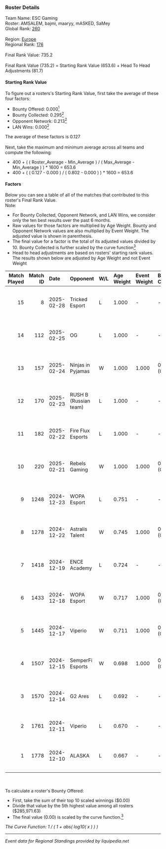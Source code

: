 ### Roster Details<br />
Team Name: ESC Gaming<br />
Roster: AMSALEM, bajmi, maaryy, mASKED, SaMey<br />
Global Rank: [260](../../standings_global_2025_02_28.md)<br />
<br />
Region: [Europe]( ../../standings_europe_2025_02_28.md)<br />
Regional Rank: [176]( ../../standings_europe_2025_02_28.md)<br />
<br />
Final Rank Value:  735.2<br />
<br />
Final Rank Value (735.2) = Starting Rank Value (653.6) + Head To Head Adjustments (81.7)<br />

#### Starting Rank Value<br />
To figure out a rosters's Starting Rank Value, first take the average of these four factors:<br />
- Bounty Offered: 0.000[<sup>1</sup>](#table2)
- Bounty Collected: 0.295[<sup>2</sup>](#table1)
- Opponent Network: 0.213[<sup>2</sup>](#table1)
- LAN Wins: 0.000[<sup>2</sup>](#table1)

The average of these factors is 0.127<br />
<br />
Next, take the maximum and minimum average across all teams and compute the following:<br />
- 400 + ( ( Roster_Average - Min_Average ) / ( Max_Average - Min_Average ) ) * 1600 = 653.6
- 400 + ( ( 0.127 - 0.000 ) / ( 0.802 - 0.000 ) ) * 1600 = 653.6


#### Factors<br />
Below you can see a table of all of the matches that contributed to this roster's Final Rank Value.<br />
Note:<br />

- For Bounty Collected, Opponent Network, and LAN Wins, we consider only the ten best results over the past 6 months.
- Raw values for those factors are multiplied by Age Weight. Bounty and Opponent Network values are also multiplied by Event Weight. The adjusted value is shown in parenthesis.
- The final value for a factor is the total of its adjusted values divided by 10. Bounty Collected is further scaled by the curve function[<sup>3</sup>](#curveFunction)
- Head to head adjustments are based on rosters' starting rank values. The results shown below are adjusted by Age Weight and not Event Weight
<span id="table1"></span><br />


| Match Played | Match ID | Date       | Opponent              | W/L | Age Weight | Event Weight | Bounty Collected | Opponent Network | LAN Wins  | H2H Adj. | Roster                                   |
| -: | -: | :- | :- | :- | :- | :- | :- | :- | :- | -: | :- |
|           15 |        8 | 2025-02-28 | Tricked Esport        | L   | 1.000      | -            | -                | -                | -         |    -4.16 | AMSALEM, bajmi, maaryy, mASKED, SaMey    |
|           14 |      112 | 2025-02-25 | OG                    | L   | 1.000      | -            | -                | -                | -         |    -2.29 | AMSALEM, bajmi, maaryy, mASKED, SaMey    |
|           13 |      157 | 2025-02-24 | Ninjas in Pyjamas     | W   | 1.000      | 1.000        | 0.000 (0.000)    | 0.198 (0.198)    | 0 (0.000) |    19.40 | AMSALEM, bajmi, maaryy, mASKED, SaMey    |
|           12 |      170 | 2025-02-23 | RUSH B (Russian team) | L   | 1.000      | -            | -                | -                | -         |    -2.00 | AMSALEM, bajmi, maaryy, mASKED, SaMey    |
|           11 |      182 | 2025-02-22 | Fire Flux Esports     | L   | 1.000      | -            | -                | -                | -         |    -2.47 | AMSALEM, bajmi, maaryy, mASKED, SaMey    |
|           10 |      220 | 2025-02-21 | Rebels Gaming         | W   | 1.000      | 1.000        | 0.011 (0.011)    | 0.273 (0.273)    | 0 (0.000) |    23.67 | AMSALEM, bajmi, maaryy, mASKED, SaMey    |
|            9 |     1248 | 2024-12-23 | WOPA Esport           | L   | 0.751      | -            | -                | -                | -         |    -3.33 | AMSALEM, maaryy, mASKED, shushan, tomiko |
|            8 |     1278 | 2024-12-22 | Astralis Talent       | W   | 0.745      | 1.000        | 0.003 (0.002)    | 0.640 (0.476)    | 0 (0.000) |    18.40 | AMSALEM, maaryy, mASKED, shushan, tomiko |
|            7 |     1418 | 2024-12-19 | ENCE Academy          | L   | 0.724      | -            | -                | -                | -         |    -3.35 | AMSALEM, maaryy, mASKED, shushan, tomiko |
|            6 |     1433 | 2024-12-18 | WOPA Esport           | W   | 0.717      | 1.000        | 0.037 (0.027)    | 0.845 (0.606)    | 0 (0.000) |    19.25 | AMSALEM, maaryy, mASKED, shushan, tomiko |
|            5 |     1445 | 2024-12-17 | Viperio               | W   | 0.711      | 1.000        | 0.002 (0.002)    | 0.444 (0.316)    | 0 (0.000) |    18.06 | AMSALEM, maaryy, mASKED, shushan, tomiko |
|            4 |     1507 | 2024-12-15 | SemperFi Esports      | W   | 0.698      | 1.000        | 0.000 (0.000)    | 0.372 (0.259)    | 0 (0.000) |    12.01 | AMSALEM, maaryy, mASKED, shushan, tein   |
|            3 |     1570 | 2024-12-14 | G2 Ares               | L   | 0.692      | -            | -                | -                | -         |    -6.33 | AMSALEM, maaryy, mASKED, tomiko, znxxX   |
|            2 |     1761 | 2024-12-11 | Viperio               | L   | 0.670      | -            | -                | -                | -         |    -3.97 | AMSALEM, maaryy, mASKED, tein, znxxX     |
|            1 |     1778 | 2024-12-10 | ALASKA                | L   | 0.667      | -            | -                | -                | -         |    -1.25 | AMSALEM, maaryy, mASKED, tomiko, znxxX   |

<br />
<span id="table2"></span><br />
To calculate a roster's Bounty Offered:<br />

- First, take the sum of their top 10 scaled winnings ($0.00)
- Divide that value by the 5th highest value among all rosters ($285,971.63)
- The final value (0.00) is scaled by the curve function.[<sup>3</sup>](#curveFunction)

<span id="curveFunction"></span>_The Curve Function: 1 / ( 1 + abs( log10( x ) ) )_<br />

---
_Event data for Regional Standings provided by liquipedia.net_<br />
